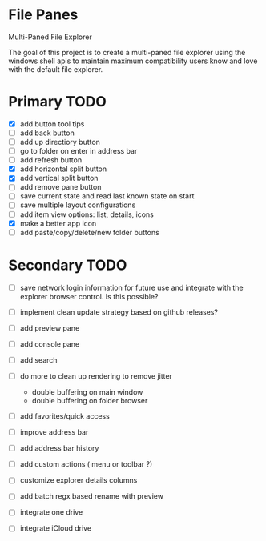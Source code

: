 # File Panes
Multi-Paned File Explorer

The goal of this project is to create a multi-paned file explorer using the windows shell apis to maintain maximum compatibility users know and love with the default file explorer.


# Primary TODO
- [x] add button tool tips
- [ ] add back button
- [ ] add up directiory button
- [ ] go to folder on enter in address bar
- [ ] add refresh button
- [x] add horizontal split button
- [x] add vertical split button
- [ ] add remove pane button
- [ ] save current state and read last known state on start
- [ ] save multiple layout configurations
- [ ] add item view options: list, details, icons 
- [x] make a better app icon
- [ ] add paste/copy/delete/new folder buttons

# Secondary TODO
- [ ] save network login information for future use and integrate with the explorer browser control. Is this possible?
- [ ] implement clean update strategy based on github releases?
- [ ] add preview pane
- [ ] add console pane
- [ ] add search
- [ ] do more to clean up rendering to remove jitter
   - double buffering on main window
   - double buffering on folder browser
- [ ] add favorites/quick access
- [ ] improve address bar
- [ ] add address bar history
- [ ] add custom actions ( menu or toolbar ?)
- [ ] customize explorer details columns
- [ ] add batch regx based rename with preview
- [ ] integrate one drive
- [ ] integrate iCloud drive


